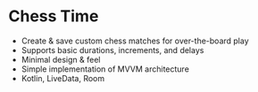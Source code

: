 # Chess Time
- Create & save custom chess matches for over-the-board play
- Supports basic durations, increments, and delays
- Minimal design & feel
- Simple implementation of MVVM architecture
- Kotlin, LiveData, Room
